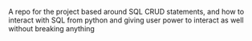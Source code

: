 A repo for the project based around SQL CRUD statements, and how to interact with SQL from python and giving user power to interact as well without breaking anything